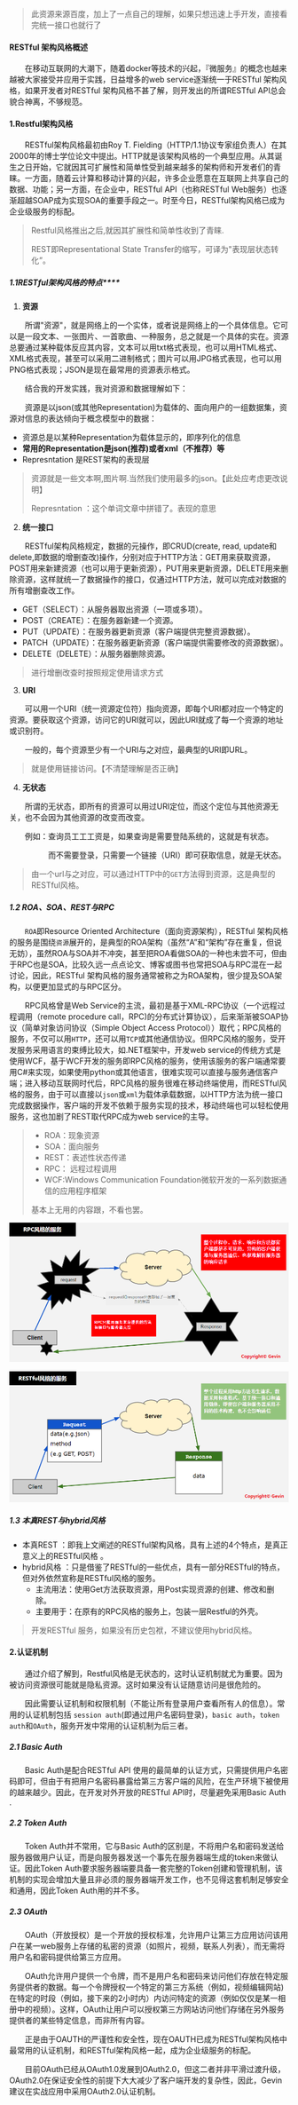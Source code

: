 > 此资源来源百度，加上了一点自己的理解，如果只想迅速上手开发，直接看完统一接口也就行了

#### RESTful 架构风格概述

&emsp;&emsp;在移动互联网的大潮下，随着docker等技术的兴起，『微服务』的概念也越来越被大家接受并应用于实践，日益增多的web service逐渐统一于RESTful 架构风格，如果开发者对RESTful 架构风格不甚了解，则开发出的所谓RESTful API总会貌合神离，不够规范。 



#### 1.Restful架构风格

&emsp;&emsp;RESTful架构风格最初由Roy T. Fielding（HTTP/1.1协议专家组负责人）在其2000年的博士学位论文中提出。HTTP就是该架构风格的一个典型应用。从其诞生之日开始，它就因其可扩展性和简单性受到越来越多的架构师和开发者们的青睐。一方面，随着云计算和移动计算的兴起，许多企业愿意在互联网上共享自己的数据、功能；另一方面，在企业中，RESTful API（也称RESTful Web服务）也逐渐超越SOAP成为实现SOA的重要手段之一。时至今日，RESTful架构风格已成为企业级服务的标配。 

> Restful风格推出之后,就因其扩展性和简单性收到了青睐.
>
> REST即Representational State Transfer的缩写，可译为"表现层状态转化”。



##### 1.1RESTful架构风格的特点****

1. **资源**

&emsp;&emsp;所谓"资源"，就是网络上的一个实体，或者说是网络上的一个具体信息。它可以是一段文本、一张图片、一首歌曲、一种服务，总之就是一个具体的实在。资源总要通过某种载体反应其内容，文本可以用txt格式表现，也可以用HTML格式、XML格式表现，甚至可以采用二进制格式；图片可以用JPG格式表现，也可以用PNG格式表现；JSON是现在最常用的资源表示格式。 

&emsp;&emsp;结合我的开发实践，我对资源和数据理解如下： 

&emsp;&emsp;资源是以json(或其他Representation)为载体的、面向用户的一组数据集，资源对信息的表达倾向于概念模型中的数据：

-  资源总是以某种Representation为载体显示的，即序列化的信息
- **常用的Representation是json(推荐)或者xml（不推荐）等**
- Represntation 是REST架构的表现层

> 资源就是一些文本啊,图片啊.当然我们使用最多的json。【此处应考虑更改说明】
>
> Represntation ：这个单词文章中拼错了。表现的意思



2. **统一接口**

&emsp;&emsp;RESTful架构风格规定，数据的元操作，即CRUD(create, read, update和delete,即数据的增删查改)操作，分别对应于HTTP方法：GET用来获取资源，POST用来新建资源（也可以用于更新资源），PUT用来更新资源，DELETE用来删除资源，这样就统一了数据操作的接口，仅通过HTTP方法，就可以完成对数据的所有增删查改工作。 

- GET（SELECT）：从服务器取出资源（一项或多项）。
- POST（CREATE）：在服务器新建一个资源。
- PUT（UPDATE）：在服务器更新资源（客户端提供完整资源数据）。
- PATCH（UPDATE）：在服务器更新资源（客户端提供需要修改的资源数据）。
- DELETE（DELETE）：从服务器删除资源。

> 进行增删改查时按照规定使用请求方式



3. **URI**

&emsp;&emsp;可以用一个URI（统一资源定位符）指向资源，即每个URI都对应一个特定的资源。要获取这个资源，访问它的URI就可以，因此URI就成了每一个资源的地址或识别符。 

&emsp;&emsp;一般的，每个资源至少有一个URI与之对应，最典型的URI即URL。 

> 就是使用链接访问。【不清楚理解是否正确】



4. **无状态**

&emsp;&emsp;所谓的无状态，即所有的资源可以用过URI定位，而这个定位与其他资源无关，也不会因为其他资源的改变而改变。

&emsp;&emsp;例如：查询员工工工资是，如果查询是需要登陆系统的，这就是有状态。

&emsp;&emsp;&emsp;&emsp;&emsp;而不需要登录，只需要一个链接（URI）即可获取信息，就是无状态。

> 由一个url与之对应，可以通过HTTP中的`GET`方法得到资源，这是典型的RESTful风格。 



##### 1.2 ROA、SOA、REST与RPC

&emsp;&emsp;`ROA`即Resource Oriented Architecture（面向资源架构），RESTful 架构风格的服务是围绕`资源`展开的，是典型的ROA架构（虽然“A”和“架构”存在重复，但说无妨），虽然ROA与SOA并不冲突，甚至把ROA看做SOA的一种也未尝不可，但由于RPC也是SOA，比较久远一点点论文、博客或图书也常把SOA与RPC混在一起讨论，因此，RESTful 架构风格的服务通常被称之为ROA架构，很少提及SOA架构，以便更加显式的与RPC区分。 

&emsp;&emsp;RPC风格曾是Web Service的主流，最初是基于XML-RPC协议（一个远程过程调用（remote procedure call，RPC)的分布式计算协议），后来渐渐被SOAP协议（简单对象访问协议（Simple Object Access Protocol））取代；RPC风格的服务，不仅可以用`HTTP`，还可以用`TCP`或其他通信协议。但RPC风格的服务，受开发服务采用语言的束缚比较大，如.NET框架中，开发web service的传统方式是使用WCF，基于WCF开发的服务即RPC风格的服务，使用该服务的客户端通常要用C#来实现，如果使用python或其他语言，很难实现可以直接与服务通信客户端；进入移动互联网时代后，RPC风格的服务很难在移动终端使用，而RESTful风格的服务，由于可以直接以`json`或`xml`为载体承载数据，以HTTP方法为统一接口完成数据操作，客户端的开发不依赖于服务实现的技术，移动终端也可以轻松使用服务，这也加剧了REST取代RPC成为web service的主导。 

> - ROA：现象资源
> - SOA：面向服务
> - REST：表述性状态传递
> - RPC： 远程过程调用 
> - WCF:Windows Communication Foundation微软开发的一系列数据通信的应用程序框架
>
> 基本上无用的内容跟，不看也罢。

![RPC风格](.\images\RPC-service.png)

![RESTful](.\images\RESTful-service.png)



##### 1.3 本真REST与hybrid风格

- 本真REST ：即我上文阐述的RESTful架构风格，具有上述的4个特点，是真正意义上的RESTful风格 。
- hybrid风格 ：只是借鉴了RESTful的一些优点，具有一部分RESTful的特点，但对外依然宣称是RESTful风格的服务。 
  - 主流用法：使用Get方法获取资源，用Post实现资源的创建、修改和删除。
  - 主要用于：在原有的RPC风格的服务上，包装一层Restful的外壳。

>开发RESTful 服务，如果没有历史包袱，不建议使用hybrid风格。 



#### 2.认证机制

&emsp;&emsp;通过介绍了解到，Restful风格是无状态的，这时认证机制就尤为重要。因为被访问资源很可能就是隐私资源。这时如果没有认证随意访问是很危险的。

&emsp;&emsp;因此需要认证机制和权限机制（不能让所有登录用户查看所有人的信息）。常用的认证机制包括 `session auth`(即通过用户名密码登录)，`basic auth`，`token auth`和`OAuth`，服务开发中常用的认证机制为后三者。 



##### 2.1 Basic Auth

&emsp;&emsp;Basic Auth是配合RESTful API 使用的最简单的认证方式，只需提供用户名密码即可，但由于有把用户名密码暴露给第三方客户端的风险，在生产环境下被使用的越来越少。因此，在开发对外开放的RESTful API时，尽量避免采用Basic Auth .



##### 2.2 Token Auth

&emsp;&emsp;Token Auth并不常用，它与Basic Auth的区别是，不将用户名和密码发送给服务器做用户认证，而是向服务器发送一个事先在服务器端生成的token来做认证。因此Token Auth要求服务器端要具备一套完整的Token创建和管理机制，该机制的实现会增加大量且非必须的服务器端开发工作，也不见得这套机制足够安全和通用，因此Token Auth用的并不多。



##### 2.3 OAuth

&emsp;&emsp;OAuth（开放授权）是一个开放的授权标准，允许用户让第三方应用访问该用户在某一web服务上存储的私密的资源（如照片，视频，联系人列表），而无需将用户名和密码提供给第三方应用。

&emsp;&emsp;OAuth允许用户提供一个令牌，而不是用户名和密码来访问他们存放在特定服务提供者的数据。每一个令牌授权一个特定的第三方系统（例如，视频编辑网站)在特定的时段（例如，接下来的2小时内）内访问特定的资源（例如仅仅是某一相册中的视频）。这样，OAuth让用户可以授权第三方网站访问他们存储在另外服务提供者的某些特定信息，而非所有内容。

&emsp;&emsp;正是由于OAUTH的严谨性和安全性，现在OAUTH已成为RESTful架构风格中最常用的认证机制，和RESTful架构风格一起，成为企业级服务的标配。

&emsp;&emsp;目前OAuth已经从OAuth1.0发展到OAuth2.0，但这二者并非平滑过渡升级，OAuth2.0在保证安全性的前提下大大减少了客户端开发的复杂性，因此，Gevin建议在实战应用中采用OAuth2.0认证机制。
